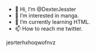 - 👋 Hi, I’m @DexterJesster
- 👀 I’m interested in manga.
- 🌱 I’m currently learning HTML.
- 📫 How to reach me twitter.

jesrterhxhoqwofnvz
<!---
DexterJesster/DexterJesster is a ✨ special ✨ repository because its `README.md` (this file) appears on your GitHub profile.
You can click the Preview link to take a look at your changes.
--->
